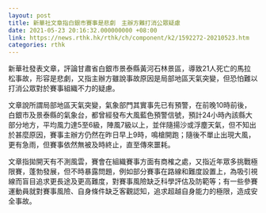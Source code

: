 ```yaml
---
layout: post
title: 新華社文章指白銀市賽事是悲劇　主辦方難打消公眾疑慮
date: 2021-05-23 20:16:32.000000000 +08:00
link: https://news.rthk.hk/rthk/ch/component/k2/1592272-20210523.htm
categories: rthk
---
```


新華社發表文章，評論甘肅省白銀市景泰縣黃河石林景區，導致21人死亡的馬拉松事故，形容是悲劇，又指主辦方雖說事故原因是局部地區天氣突變，但恐怕難以打消公眾對於賽事組織不力的疑慮。

文章說所謂局部地區天氣突變，氣象部門其實事先已有預警，在前晚10時前後，白銀市及景泰縣的氣象台，都曾經發布大風藍色預警信號，預計24小時內該縣大部分地方，平均風力達5至6級，陣風7級以上，並伴隨揚沙或浮塵天氣，但不知出於甚麼原因，賽事主辦方仍然在昨日早上9時，鳴槍開跑；隨後不單止出現大風，更有急雨，但賽事依然無被及時終止，直至傳來噩耗。

文章指拋開天有不測風雲，賽會在組織賽事方面有商榷之處，又指近年眾多挑戰極限賽，蓬勃發展，但不時暴露問題，例如部分賽事在路線和難度設置上，為吸引視線而盲目追求更長途及更高難度，對賽事風險缺乏科學評估及防範等；有一些參賽運動員就對賽事風險、自身條件缺乏客觀認知，追求超越自身能力的極限，造成安全事故。
